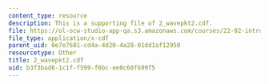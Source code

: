 ```yaml
---
content_type: resource
description: This is a supporting file of 2_wavepkt2.cdf.
file: https://ol-ocw-studio-app-qa.s3.amazonaws.com/courses/22-02-introduction-to-applied-nuclear-physics-spring-2012/b3f3bad61c1ff599f6bcee0c68f699f5_2_wavepkt2.cdf
file_type: application/x-cdf
parent_uid: 0e7e7681-cd4a-4d20-4a28-01dd1af12950
resourcetype: Other
title: 2_wavepkt2.cdf
uid: b3f3bad6-1c1f-f599-f6bc-ee0c68f699f5
---
```

